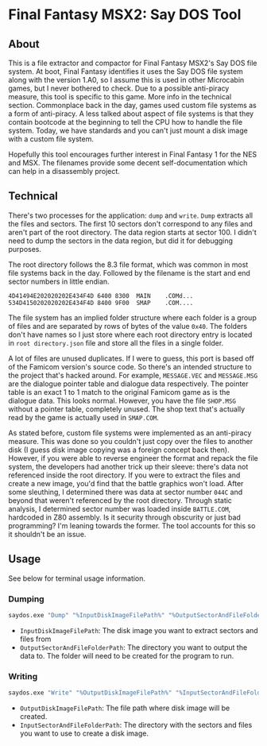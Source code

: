 # Final Fantasy MSX2: Say DOS Tool
## About

This is a file extractor and compactor for Final Fantasy MSX2's Say DOS file system. At boot, Final Fantasy identifies it uses the Say DOS file system along with the version 1.A0, so I assume this is used in other Microcabin games, but I never bothered to check. Due to a possible anti-piracy measure, this tool is specific to this game. More info in the technical section. Commonplace back in the day, games used custom file systems as a form of anti-piracy. A less talked about aspect of file systems is that they contain bootcode at the beginning to tell the CPU how to handle the file system. Today, we have standards and you can't just mount a disk image with a custom file system.

Hopefully this tool encourages further interest in Final Fantasy 1 for the NES and MSX. The filenames provide some decent self-documentation which can help in a disassembly project.

## Technical
There's two processes for the application: `dump` and `write`. `Dump` extracts all the files and sectors. The first 10 sectors don't correspond to any files and aren't part of the root directory. The data region starts at sector 100. I didn't need to dump the sectors in the data region, but did it for debugging purposes.

The root directory follows the 8.3 file format, which was common in most file systems back in the day. Followed by the filename is the start and end sector numbers in little endian.
```
4D41494E202020202E434F4D 6400 8300  MAIN    .COMd...
534D4150202020202E434F4D 8400 9F00  SMAP    .COM....
```

The file system has an implied folder structure where each folder is a group of files and are separated by rows of bytes of the value `0x40`. The folders don't have names so I just store where each root directory entry is located in `root directory.json` file and store all the files in a single folder.

A lot of files are unused duplicates. If I were to guess, this port is based off of the Famicom version's source code. So there's an intended structure to the project that's hacked around. For example, `MESSAGE.VEC` and `MESSAGE.MSG` are the dialogue pointer table and dialogue data respectively. The pointer table is an exact 1 to 1 match to the original Famicom game as is the dialogue data. This looks normal. However, you have the file `SHOP.MSG` without a pointer table, completely unused. The shop text that's actually read by the game is actually used in `SMAP.COM`. 

As stated before, custom file systems were implemented as an anti-piracy measure. This was done so you couldn't just copy over the files to another disk (I guess disk image copying was a foreign concept back then). However, if you were able to reverse engineer the format and repack the file system, the developers had another trick up their sleeve: there's data not referenced inside the root directory. If you were to extract the files and create a new image, you'd find that the battle graphics won't load. After some sleuthing, I determined there was data at sector number `044C` and beyond that weren't referenced by the root directory. Through static analysis, I determined sector number was loaded inside `BATTLE.COM`, hardcoded in Z80 assembly. Is it security through obscurity or just bad programming? I'm leaning towards the former. The tool accounts for this so it shouldn't be an issue.

## Usage
See below for terminal usage information.

### Dumping
```bash
saydos.exe "Dump" "%InputDiskImageFilePath%" "%OutputSectorAndFileFolderPath%"
```

* `InputDiskImageFilePath`: The disk image you want to extract sectors and files from
* `OutputSectorAndFileFolderPath`: The directory you want to output the data to. The folder will need to be created for the program to run.

### Writing

```bash
saydos.exe "Write" "%OutputDiskImageFilePath%" "%InputSectorAndFileFolderPath%"
```

* `OutputDiskImageFilePath`: The file path where disk image will be created.
* `InputSectorAndFileFolderPath`: The directory with the sectors and files you want to use to create a disk image.